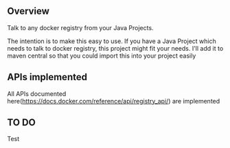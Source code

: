 
## Overview

Talk to any docker registry from your Java Projects. 

The intention is to make this easy to use. If you have a Java Project which needs to talk to docker registry, this project might fit your needs. I'll add it to maven central so that you could import this into your project easily

## APIs implemented

All APIs documented here(https://docs.docker.com/reference/api/registry_api/) are implemented

## TO DO

Test
